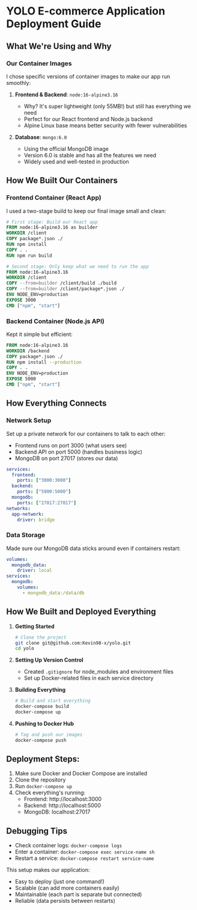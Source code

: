 # YOLO E-commerce Application Deployment Guide

## What We're Using and Why

### Our Container Images
I chose specific versions of container images to make our app run smoothly:

1. **Frontend & Backend**: `node:16-alpine3.16`
   - Why? It's super lightweight (only 55MB!) but still has everything we need
   - Perfect for our React frontend and Node.js backend
   - Alpine Linux base means better security with fewer vulnerabilities

2. **Database**: `mongo:6.0`
   - Using the official MongoDB image
   - Version 6.0 is stable and has all the features we need
   - Widely used and well-tested in production

## How We Built Our Containers

### Frontend Container (React App)
I used a two-stage build to keep our final image small and clean:

```dockerfile
# First stage: Build our React app
FROM node:16-alpine3.16 as builder
WORKDIR /client
COPY package*.json ./
RUN npm install
COPY . .
RUN npm run build

# Second stage: Only keep what we need to run the app
FROM node:16-alpine3.16
WORKDIR /client
COPY --from=builder /client/build ./build
COPY --from=builder /client/package*.json ./
ENV NODE_ENV=production
EXPOSE 3000
CMD ["npm", "start"]
```

### Backend Container (Node.js API)
Kept it simple but efficient:

```dockerfile
FROM node:16-alpine3.16
WORKDIR /backend
COPY package*.json ./
RUN npm install --production
COPY . .
ENV NODE_ENV=production
EXPOSE 5000
CMD ["npm", "start"]
```

## How Everything Connects

### Network Setup
Set up a private network for our containers to talk to each other:
- Frontend runs on port 3000 (what users see)
- Backend API on port 5000 (handles business logic)
- MongoDB on port 27017 (stores our data)

```yaml
services:
  frontend:
    ports: ["3000:3000"]
  backend:
    ports: ["5000:5000"]
  mongodb:
    ports: ["27017:27017"]
networks:
  app-network:
    driver: bridge
```

### Data Storage
Made sure our MongoDB data sticks around even if containers restart:

```yaml
volumes:
  mongodb_data:
    driver: local
services:
  mongodb:
    volumes:
      - mongodb_data:/data/db
```

## How We Built and Deployed Everything

1. **Getting Started**
   ```bash
   # Clone the project
   git clone git@github.com:Kevin98-x/yolo.git
   cd yolo
   ```

2. **Setting Up Version Control**
   - Created `.gitignore` for node_modules and environment files
   - Set up Docker-related files in each service directory

3. **Building Everything**
   ```bash
   # Build and start everything
   docker-compose build
   docker-compose up
   ```

4. **Pushing to Docker Hub**
   ```bash
   # Tag and push our images
   docker-compose push
   ```

## Deployment Steps:
1. Make sure Docker and Docker Compose are installed
2. Clone the repository
3. Run `docker-compose up`
4. Check everything's running:
   - Frontend: http://localhost:3000
   - Backend: http://localhost:5000
   - MongoDB: localhost:27017

## Debugging Tips
- Check container logs: `docker-compose logs`
- Enter a container: `docker-compose exec service-name sh`
- Restart a service: `docker-compose restart service-name`

This setup makes our application:
- Easy to deploy (just one command!)
- Scalable (can add more containers easily)
- Maintainable (each part is separate but connected)
- Reliable (data persists between restarts)